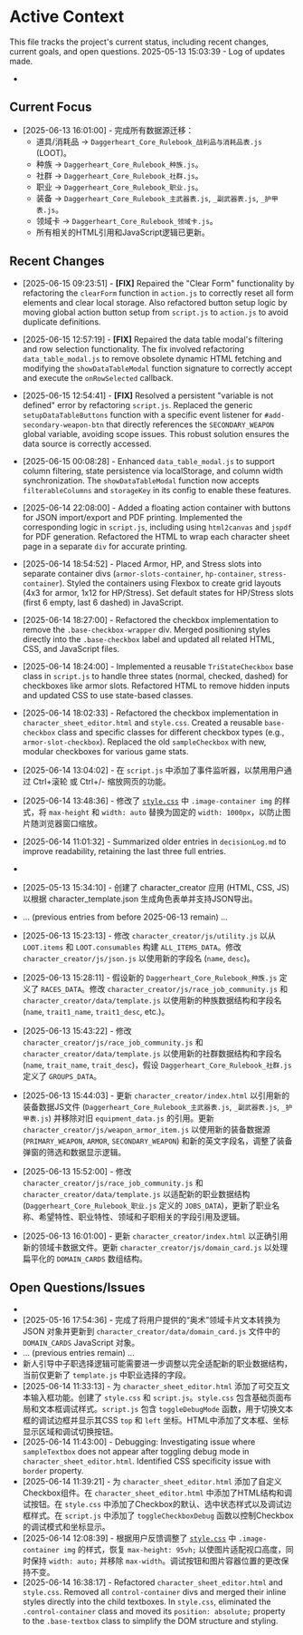 # Active Context

This file tracks the project's current status, including recent changes, current goals, and open questions.
2025-05-13 15:03:39 - Log of updates made.

*

## Current Focus

* [2025-06-13 16:01:00] - 完成所有数据源迁移：
    *   道具/消耗品 -> `Daggerheart_Core_Rulebook_战利品与消耗品表.js` (LOOT)。
    *   种族 -> `Daggerheart_Core_Rulebook_种族.js`。
    *   社群 -> `Daggerheart_Core_Rulebook_社群.js`。
    *   职业 -> `Daggerheart_Core_Rulebook_职业.js`。
    *   装备 -> `Daggerheart_Core_Rulebook_主武器表.js`, `_副武器表.js`, `_护甲表.js`。
    *   领域卡 -> `Daggerheart_Core_Rulebook_领域卡.js`。
    *   所有相关的HTML引用和JavaScript逻辑已更新。

## Recent Changes
* [2025-06-15 09:23:51] - **[FIX]** Repaired the "Clear Form" functionality by refactoring the `clearForm` function in `action.js` to correctly reset all form elements and clear local storage. Also refactored button setup logic by moving global action button setup from `script.js` to `action.js` to avoid duplicate definitions.
* [2025-06-15 12:57:19] - **[FIX]** Repaired the data table modal's filtering and row selection functionality. The fix involved refactoring `data_table_modal.js` to remove obsolete dynamic HTML fetching and modifying the `showDataTableModal` function signature to correctly accept and execute the `onRowSelected` callback.
* [2025-06-15 12:54:41] - **[FIX]** Resolved a persistent "variable is not defined" error by refactoring `script.js`. Replaced the generic `setupDataTableButtons` function with a specific event listener for `#add-secondary-weapon-btn` that directly references the `SECONDARY_WEAPON` global variable, avoiding scope issues. This robust solution ensures the data source is correctly accessed.
* [2025-06-15 00:08:28] - Enhanced `data_table_modal.js` to support column filtering, state persistence via localStorage, and column width synchronization. The `showDataTableModal` function now accepts `filterableColumns` and `storageKey` in its config to enable these features.
* [2025-06-14 22:08:00] - Added a floating action container with buttons for JSON import/export and PDF printing. Implemented the corresponding logic in `script.js`, including using `html2canvas` and `jspdf` for PDF generation. Refactored the HTML to wrap each character sheet page in a separate `div` for accurate printing.
* [2025-06-14 18:54:52] - Placed Armor, HP, and Stress slots into separate container divs (`armor-slots-container`, `hp-container`, `stress-container`). Styled the containers using Flexbox to create grid layouts (4x3 for armor, 1x12 for HP/Stress). Set default states for HP/Stress slots (first 6 empty, last 6 dashed) in JavaScript.
* [2025-06-14 18:27:00] - Refactored the checkbox implementation to remove the `.base-checkbox-wrapper` div. Merged positioning styles directly into the `.base-checkbox` label and updated all related HTML, CSS, and JavaScript files.
* [2025-06-14 18:24:00] - Implemented a reusable `TriStateCheckbox` base class in `script.js` to handle three states (normal, checked, dashed) for checkboxes like armor slots. Refactored HTML to remove hidden inputs and updated CSS to use state-based classes.
* [2025-06-14 18:02:33] - Refactored the checkbox implementation in `character_sheet_editor.html` and `style.css`. Created a reusable `base-checkbox` class and specific classes for different checkbox types (e.g., `armor-slot-checkbox`). Replaced the old `sampleCheckbox` with new, modular checkboxes for various game stats.

* [2025-06-14 13:04:02] - 在 `script.js` 中添加了事件监听器，以禁用用户通过 Ctrl+滚轮 或 Ctrl+/- 缩放网页的功能。
* [2025-06-14 13:48:36] - 修改了 [`style.css`](style.css:1) 中 `.image-container img` 的样式，将 `max-height` 和 `width: auto` 替换为固定的 `width: 1000px`，以防止图片随浏览器窗口缩放。
* [2025-06-14 11:01:32] - Summarized older entries in `decisionLog.md` to improve readability, retaining the last three full entries.
*
* [2025-05-13 15:34:10] - 创建了 character_creator 应用 (HTML, CSS, JS) 以根据 character_template.json 生成角色表单并支持JSON导出。
* ... (previous entries from before 2025-06-13 remain) ...
* [2025-06-13 15:23:13] - 修改 `character_creator/js/utility.js` 以从 `LOOT.items` 和 `LOOT.consumables` 构建 `ALL_ITEMS_DATA`。修改 `character_creator/js/json.js` 以使用新的字段名 (`name`, `desc`)。
* [2025-06-13 15:28:11] - 假设新的 `Daggerheart_Core_Rulebook_种族.js` 定义了 `RACES_DATA`。修改 `character_creator/js/race_job_community.js` 和 `character_creator/data/template.js` 以使用新的种族数据结构和字段名 (`name`, `trait1_name`, `trait1_desc`, etc.)。
* [2025-06-13 15:43:22] - 修改 `character_creator/js/race_job_community.js` 和 `character_creator/data/template.js` 以使用新的社群数据结构和字段名 (`name`, `trait_name`, `trait_desc`)，假设 `Daggerheart_Core_Rulebook_社群.js` 定义了 `GROUPS_DATA`。
* [2025-06-13 15:44:03] - 更新 `character_creator/index.html` 以引用新的装备数据JS文件 (`Daggerheart_Core_Rulebook_主武器表.js`, `_副武器表.js`, `_护甲表.js`) 并移除对旧 `equipment_data.js` 的引用。更新 `character_creator/js/weapon_armor_item.js` 以使用新的装备数据源 (`PRIMARY_WEAPON`, `ARMOR`, `SECONDARY_WEAPON`) 和新的英文字段名，调整了装备弹窗的筛选和数据显示逻辑。
* [2025-06-13 15:52:00] - 修改 `character_creator/js/race_job_community.js` 和 `character_creator/data/template.js` 以适配新的职业数据结构 (`Daggerheart_Core_Rulebook_职业.js` 定义的 `JOBS_DATA`)，更新了职业名称、希望特性、职业特性、领域和子职相关的字段引用及逻辑。
* [2025-06-13 16:01:00] - 更新 `character_creator/index.html` 以正确引用新的领域卡数据文件。更新 `character_creator/js/domain_card.js` 以处理扁平化的 `DOMAIN_CARDS` 数组结构。

## Open Questions/Issues

*
* [2025-05-16 17:54:36] - 完成了将用户提供的“奥术”领域卡片文本转换为 JSON 对象并更新到 `character_creator/data/domain_card.js` 文件中的 `DOMAIN_CARDS` JavaScript 对象。
* ... (previous entries remain) ...
* 新人引导中子职选择逻辑可能需要进一步调整以完全适配新的职业数据结构，当前仅更新了 `template.js` 中职业选择的字段。
* [2025-06-14 11:33:13] - 为 `character_sheet_editor.html` 添加了可交互文本输入框功能。创建了 `style.css` 和 `script.js`。`style.css` 包含基础页面布局和文本框调试样式。`script.js` 包含 `toggleDebugMode` 函数，用于切换文本框的调试边框并显示其CSS `top` 和 `left` 坐标。HTML中添加了文本框、坐标显示区域和调试切换按钮。
* [2025-06-14 11:43:00] - Debugging: Investigating issue where `sampleTextbox` does not appear after toggling debug mode in `character_sheet_editor.html`. Identified CSS specificity issue with `border` property.
* [2025-06-14 11:39:21] - 为 `character_sheet_editor.html` 添加了自定义Checkbox组件。在 `character_sheet_editor.html` 中添加了HTML结构和调试按钮。在 `style.css` 中添加了Checkbox的默认、选中状态样式以及调试边框样式。在 `script.js` 中添加了 `toggleCheckboxDebug` 函数以控制Checkbox的调试模式和坐标显示。
* [2025-06-14 12:08:39] - 根据用户反馈调整了 [`style.css`](style.css:1) 中 `.image-container img` 的样式，恢复 `max-height: 95vh;` 以使图片适配视口高度，同时保持 `width: auto;` 并移除 `max-width`。调试按钮和图片容器位置的更改保持不变。
* [2025-06-14 16:38:17] - Refactored `character_sheet_editor.html` and `style.css`. Removed all `control-container` divs and merged their inline styles directly into the child textboxes. In `style.css`, eliminated the `.control-container` class and moved its `position: absolute;` property to the `.base-textbox` class to simplify the DOM structure and styling.